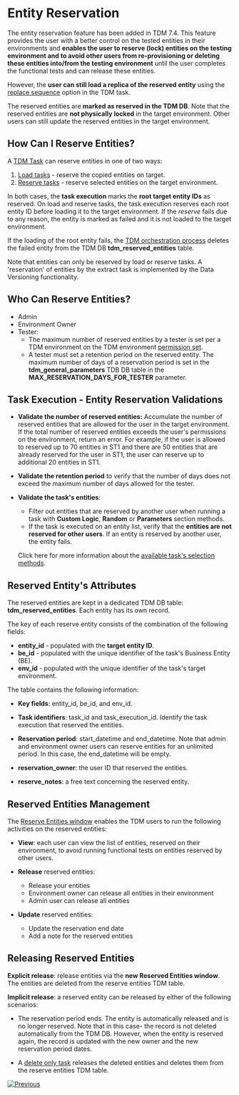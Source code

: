 # Entity Reservation

The entity reservation feature has been added in TDM 7.4. This feature provides the user with a better control on the tested entities in their environments and **enables the user to reserve (lock) entities on the testing environment and to avoid other users from re-provisioning or deleting these entities into/from the testing environment** until the user completes the functional tests and can release these entities.

However, the **user can still load a replica of the reserved entity** using the [replace sequence](/articles/TDM/tdm_gui/17_load_task_regular_mode.md#replace-sequence) option in the TDM task.

The reserved entities are **marked as reserved in the TDM DB**. Note that the reserved entities are **not physically locked** in the target environment. Other users can still update the reserved entities in the target environment.

## **How Can I Reserve Entities?** 

A [TDM Task](/articles/TDM/tdm_gui/14_task_overview.md) can reserve entities in one of two ways:

1. [Load tasks](/articles/TDM/tdm_gui/18_load_task_data_versioning_mode.md) - reserve the copied entities on target.
2. [Reserve tasks](/articles/TDM/tdm_gui/20_reserve_only_task.md) - reserve selected entities on the target environment.

In both cases, the **task execution** marks the **root target entity IDs** as reserved. On load and reserve tasks, the task execution reserves each root entity ID before loading it to the target environment. If the *reserve* fails due to any reason, the entity is marked as failed and it is not loaded to the target environment.

If the loading of the root entity fails, the [TDM orchestration process](/articles/TDM/tdm_implementation/11_tdm_implementation_using_generic_flows.md#step-4---create-the-tdmorchestratorflow-from-the-template) deletes the failed entity from the TDM DB **tdm_reserved_entities** table.

Note that entities can only be reserved by load or reserve tasks. A 'reservation' of entities by the extract task is implemented by the Data Versioning functionality.

## **Who Can Reserve Entities?** 

- Admin
- Environment Owner
- Tester: 
  - The maximum number of reserved entities by a tester is set per a TDM environment on the TDM environment [permission set](/articles/TDM/tdm_gui/10_environment_roles_tab.md). 
  - A tester must set a retention period on the reserved entity. The maximum number of days of a reservation period is set in the **tdm_general_parameters** TDB DB table in the **MAX_RESERVATION_DAYS_FOR_TESTER** parameter.

## Task Execution - Entity Reservation Validations

- **Validate the number of reserved entities:**  Accumulate the number of reserved entities that are allowed for the user in the target environment. If the total number of reserved entities exceeds the user's permissions on the environment, return an error. For example, if the user is allowed to reserved up to 70 entities in ST1 and there are 50 entities that are already reserved for the user in ST1, the user can reserve up to additional 20 entities in ST1.

- **Validate the retention period** to verify that the number of days does not exceed the maximum number of days allowed for the tester.

- **Validate the task's entities**:

  - Filter out entities that are reserved by another user when running a task with **Custom Logic**, **Random** or **Parameters** section methods.
  - If the task is executed on an entity list, verify that the **entities are not reserved for other users**. If an entity is reserved by another user, the entity fails.

  Click here for more information about the [available task's selection methods](03a_task_execution_building_entity_list_on_tasks_LUs.md#root-lus).



## Reserved Entity's Attributes

The reserved entities are kept in a dedicated TDM DB table: **tdm_reserved_entities**. Each entity has its own record.

The key of each reserve entity consists of the combination of the following fields:

- **entity_id** - populated with the **target entity ID**.
- **be_id** - populated with the unique identifier of the task's Business Entity (BE).
- **env_id** - populated with the unique identifier of the task's target environment.

The table contains the following information:

- **Key fields**: entity_id, be_id, and env_id.

- **Task identifiers**: task_id and task_execution_id. Identify the task execution that reserved the entities.

- **Reservation period**: start_datetime and end_datetime. Note that admin and environment owner users can reserve entities for an unlimited period. In this case, the end_datetime will be empty.

- **reservation_owner**: the user ID that reserved the entities. 

- **reserve_notes**: a free text concerning the reserved entity.

  

## **Reserved Entities Management**

The [Reserve Entities window](/articles/TDM/tdm_gui/13_reserved_entities_window.md) enables the TDM users to run the following activities on the reserved entities:

- **View**: each user can view the list of entities, reserved on their environment, to avoid running functional tests on entities reserved by other users.

- **Release** reserved entities:
  - Release your entities
  - Environment owner can release all entities in their environment
  - Admin user can release all entities

- **Update** reserved entities:
  - Update the reservation end date
  - Add a note for the reserved entities

## Releasing Reserved Entities

**Explicit release**: release entities via the **new Reserved Entities window**. The entities are deleted from the reserve entities TDM table.

**Implicit release**: a reserved entity can be released by either of the following scenarios:
- The reservation period ends. The entity is automatically released and is no longer reserved. Note that in this case- the record is not deleted automatically from the TDM DB. However, when the entity is reserved again, the record is updated with the new owner and the new reservation period dates.

- A [delete only task](/articles/TDM/tdm_gui/19_delete_only_task.md) releases the deleted entities and deletes them from the reserve entities TDM table.

  

[![Previous](/articles/images/Previous.png)](07_tdm_parameters_handling.md)
